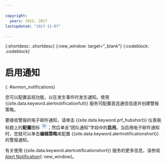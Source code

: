 ```yaml
---

copyright:
  years: 2015, 2017
lastupdated: "2017-11-07"

---
```


{:shortdesc: .shortdesc}
{:new_window: target="_blank"}
{:codeblock: .codeblock}


# 启用通知
{: #avmon_notifications}

您可以配置监视功能，以在发生事件时发生通知。使用 {{site.data.keyword.alertnotificationfull}} 服务可配置首选通信信道并创建警报策略。

要接收警报的电子邮件通知，请单击 {{site.data.keyword.prf_hubshort}} 仪表板标题上的**配置**图标 ![“配置”图标](images/config_icn_white_smll.jpg)；然后单击“团队通知”字段中的**启用**。当启用电子邮件通知时，您就可以单击**编辑策略**来配置 {{site.data.keyword.alertnotificationshort}} 的警报通知。

有关使用 {{site.data.keyword.alertnotificationshort}} 服务的更多信息，请参阅 [Alert Notification](../AlertNotification/index.html "（在新选项卡或窗口中打开）"){: new_window}。
